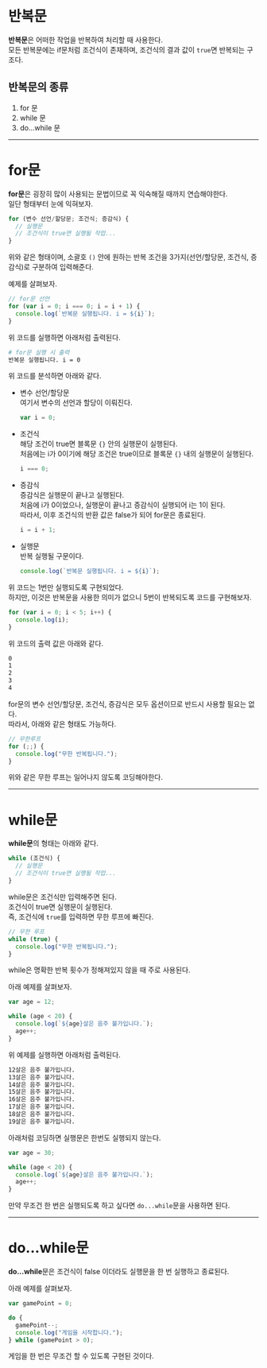 # 반복문
**반복문**은 어떠한 작업을 반복하여 처리할 때 사용한다.  
모든 반복문에는 if문처럼 조건식이 존재하며, 조건식의 결과 값이 ```true```면 반복되는 구조다.

## 반복문의 종류
1. for 문
2. while 문
3. do...while 문

---

# for문
**for문**은 굉장히 많이 사용되는 문법이므로 꼭 익숙해질 때까지 연습해야한다.  
일단 형태부터 눈에 익혀보자.

```js
for (변수 선언/할당문; 조건식; 증감식) {
  // 실행문
  // 조건식이 true면 실행될 작업...
}
```

위와 같은 형태이며, 소괄호 ```()``` 안에 원하는 반복 조건을 3가지(선언/할당문, 조건식, 증감식)로 구분하여 입력해준다.

예제를 살펴보자.
```js
// for문 선언
for (var i = 0; i === 0; i = i + 1) {
  console.log(`반복문 실행됩니다. i = ${i}`);
}
```

위 코드를 실행하면 아래처럼 출력된다.
```sh
# for문 실행 시 출력
반복문 실행됩니다. i = 0
```

위 코드를 분석하면 아래와 같다.
* 변수 선언/할당문  
  여기서 변수의 선언과 할당이 이뤄진다.
  ```js
  var i = 0;
  ```
* 조건식  
  해당 조건이 true면 블록문 ```{}``` 안의 실행문이 실행된다.  
  처음에는 i가 0이기에 해당 조건은 true이므로 블록문 ```{}``` 내의 실행문이 실행된다.
  ```js
  i === 0;
  ```
* 증감식  
  증감식은 실행문이 끝나고 실행된다.  
  처음에 i가 0이었으나, 실행문이 끝나고 증감식이 실행되어 i는 1이 된다.  
  따라서, 이후 조건식의 반환 값은 false가 되어 for문은 종료된다.
  ```js
  i = i + 1;
  ```
* 실행문  
  반복 실행될 구문이다.
  ```js
  console.log(`반복문 실행됩니다. i = ${i}`);
  ```

위 코드는 1번만 실행되도록 구현되었다.  
하지만, 이것은 반복문을 사용한 의미가 없으니 5번이 반복되도록 코드를 구현해보자.

```js
for (var i = 0; i < 5; i++) {
  console.log(i);
}
```

위 코드의 출력 값은 아래와 같다.
```sh
0
1
2
3
4
```

for문의 변수 선언/할당문, 조건식, 증감식은 모두 옵션이므로 반드시 사용할 필요는 없다.  
따라서, 아래와 같은 형태도 가능하다.

```js
// 무한루프
for (;;) {
  console.log("무한 반복됩니다.");
}
```

위와 같은 무한 루프는 일어나지 않도록 코딩해야한다.  

---

# while문
**while문**의 형태는 아래와 같다.

```js
while (조건식) {
  // 실행문
  // 조건식이 true면 실행될 작업...
}
```

while문은 조건식만 입력해주면 된다.  
조건식이 true면 실행문이 실행된다.  
즉, 조건식에 ```true```를 입력하면 무한 루프에 빠진다.

```js
// 무한 루프
while (true) {
  console.log("무한 반복됩니다.");
}
```

while은 명확한 반복 횟수가 정해져있지 않을 때 주로 사용된다.  

아래 예제를 살펴보자.

```js
var age = 12;

while (age < 20) {
  console.log(`${age}살은 음주 불가입니다.`);
  age++;
}
```

위 예제를 실행하면 아래처럼 출력된다.
```sh
12살은 음주 불가입니다.
13살은 음주 불가입니다.
14살은 음주 불가입니다.
15살은 음주 불가입니다.
16살은 음주 불가입니다.
17살은 음주 불가입니다.
18살은 음주 불가입니다.
19살은 음주 불가입니다.
```

아래처럼 코딩하면 실행문은 한번도 실행되지 않는다.

```js
var age = 30;

while (age < 20) {
  console.log(`${age}살은 음주 불가입니다.`);
  age++;
}
```

만약 무조건 한 번은 실행되도록 하고 싶다면 ```do...while```문을 사용하면 된다. 

---

# do...while문
**do...while**문은 조건식이 false 이더라도 실행문을 한 번 실행하고 종료된다.

아래 예제를 살펴보자.

```js
var gamePoint = 0;

do {
  gamePoint--;
  console.log("게임을 시작합니다.");
} while (gamePoint > 0);
```

게임을 한 번은 무조건 할 수 있도록 구현된 것이다.  
